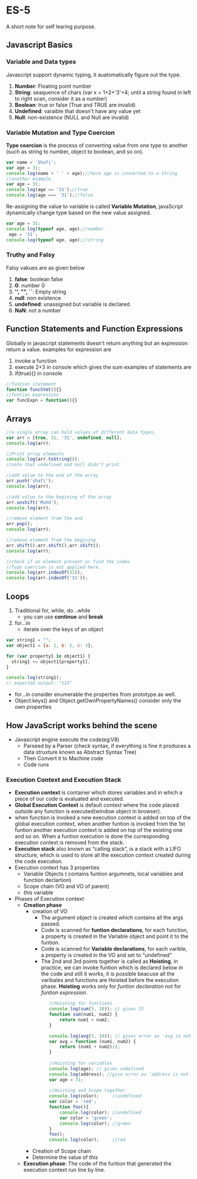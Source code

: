 # ES-5 
A short note for self learing purpose.
## Javascript Basics
### Variable and Data types
Javascript support dynamic typing, it auatomatically figure out the type.
1. **Number**: Floating point number
2. **String**: seaquence of chars (var x = 1+2+'3'+4; until a string found in left to right scan, consider it as a number)
3. **Boolean**: true or false (True and TRUE are invalid)
4. **Undefined**: varaible that doesn't have any value yet 
5. **Null**: non-existence (NULL and Null are invalid)
### Variable Mutation and Type Coercion
**Type coercion** is the process of converting value from one type to another (such as string to number, object to boolean, and so on).
```javascript
var name = 'Shafi';
var age = 31;
console.log(name + ' ' + age);//here age is converted to a String
//another example
var age = 31;
console.log(age == '31');//true
console.log(age === '31');//false
```
Re-assigning the value to variable is called **Variable Mutation**, javaScript dynamically change type based on the new value assigned.
```javascript
var age = 31;
console.log(typeof age, age);//number
 age = '31';
console.log(typeof age, age);//string
```
### Truthy and Falsy 
Falsy vakues are as given below 
1. **false**: boolean false
2. **0**: number 0
3. **'', "", ``**: Empty string
4. **null**: non existence
5. **undefined**: unassigned but variable is declared.
6. **NaN**: not a number
## Function Statements and Function Expressions
Globally in javascript statements doesn't return anything but an expression return a value.
examples for expression are 
1. invoke a function
2. execute 2+3 in console which gives the sum
examples of statements are
1. if(true){} in console

```javascript
//funtion statement
function funcStmt(){}
//funtion expression
var funcExpn = function(){}
```

## Arrays
```javascript
//a single array can hold values of different data types. 
var arr = [true, 31, '31', undefined, null];
console.log(arr);

//Print array elements
console.log(arr.toString());
//note that undefined and null didn't print

//add value to the end of the array
arr.push('shafi');
console.log(arr);

//add value to the begining of the array
arr.unshift('Muhd');
console.log(arr);

//remove element from the end
arr.pop();
console.log(arr);

//remove element from the begining
arr.shift();arr.shift();arr.shift();
console.log(arr);

//check if an element present or find the index
//Type coercion is not applied here.
console.log(arr.indexOf(31));
console.log(arr.indexOf('31'));
```
## Loops
1. Traditional for, while, do...while
   - you can use **continue** and **break** 
2. for...in
   - iterate over the keys of an object
```javascript
var string1 = "";
var object1 = {a: 1, b: 2, c: 3};

for (var property1 in object1) {
  string1 += object1[property1];
}

console.log(string1);
// expected output: "123"
```
- for...in consider enumerable the properties from prototype as well.
- Object.keys() and Object.getOwnPropertyNames() consider only the own properties

## How JavaScript works behind the scene
- Javascript engine execute the code(eg:V8)
  - Parseed by a Parser (check syntax, if everything is fine it produces a data struxture known as Abstract Syntax Tree)
  - Then Convert it to Machine code
  - Code runs  
### Execution Context and Execution Stack
- **Execution context** is container which stores variables and in which a piece of our code is evaluated and executed.
- **Global Execution Context** is default context where the code placed outside any function is executed(window object in browser).
- when function is invoked a new execution context is added on top of the global execution context, when another funtion is invoked from the 1st funtion another execution context is added on top of the existing one and so on. When a funtion execution is done the curresponding execution context is removed from the stack.
- **Execution stack** also known as “calling stack”, is a stack with a LIFO structure, which is used to store all the execution context created during the code execution.
- Execution context has 3 properties
  - Variable Objects ( contains funtion argumnets, local variables and function declartion)
  - Scope chain (VO and VO of parent)
  - *this* variable
- Phases of Execution context  
  - **Creation phase**
    - creation of VO
      - The argument object is created which contains all the args passed.
      - Code is scanned for **funtion declarations**, for each function, a property is created in the Variable object and point it to the funtion.
      - Code is scanned for **Variable declarations**, for each varible, a property is created in the VO and set to "undefined"
      - The 2nd and 3rd points together is called as **Hoisting**, in practice, we can invoke funtion which is declared below in the code and still it works, it is possible beacuse all the varibales and functions are Hoisted before the execution phase. **Hoisting** works only for *funtion declaration* not for *funtion expression*.
        ```javascript
           //Hoisting for functions
           console.log(sum(5, 10)); // gives 15
           function sum(num1, num2) {
               return num1 + num2;
           }

           console.log(avg(5, 10)); // gives error as 'avg is not a function'
           var avg = function (num1, num2) {
               return (num1 + num2)/2;
           }
           
           //Hoisting for variables
           console.log(age); // gives undefined
           console.log(address); //give error as 'address is not defined'
           var age = 31;
           
           //Hoisting and Scope together
           console.log(color);     //undefined
           var color = 'red';
           function foo(){
               console.log(color); //undefined
               var color = 'green';
               console.log(color); //green
           }
           foo();
           console.log(color);     //red
        ```
    - Creation of Scope chain
    - Determine the value of *this*
  - **Execution phase**: 
    The code of the funtion that generated the execution context run line by line.

